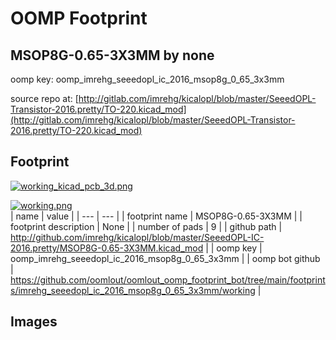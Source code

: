 # OOMP Footprint  
## MSOP8G-0.65-3X3MM  by none  
  
oomp key: oomp_imrehg_seeedopl_ic_2016_msop8g_0_65_3x3mm  
  
source repo at: [http://gitlab.com/imrehg/kicalopl/blob/master/SeeedOPL-Transistor-2016.pretty/TO-220.kicad_mod](http://gitlab.com/imrehg/kicalopl/blob/master/SeeedOPL-Transistor-2016.pretty/TO-220.kicad_mod)  
## Footprint  
  
[![working_kicad_pcb_3d.png](working_kicad_pcb_3d_600.png)](working_kicad_pcb_3d.png)  
  
[![working.png](working_600.png)](working.png)  
| name | value | 
| --- | --- | 
| footprint name | MSOP8G-0.65-3X3MM | 
| footprint description | None | 
| number of pads | 9 | 
| github path | http://github.com/imrehg/kicalopl/blob/master/SeeedOPL-IC-2016.pretty/MSOP8G-0.65-3X3MM.kicad_mod | 
| oomp key | oomp_imrehg_seeedopl_ic_2016_msop8g_0_65_3x3mm | 
| oomp bot github | https://github.com/oomlout/oomlout_oomp_footprint_bot/tree/main/footprints/imrehg_seeedopl_ic_2016_msop8g_0_65_3x3mm/working | 
## Images  
